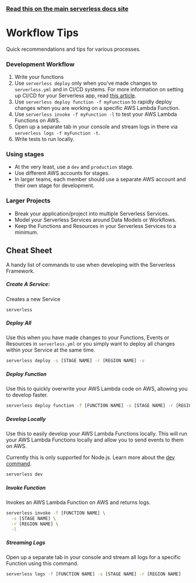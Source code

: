 <!--
title: Serverless Framework - AWS Lambda - Workflow Tips
menuText: Workflow
menuOrder: 15
description: A guide and cheatsheet containing CLI commands and workflow recommendations.
layout: Doc
-->

<!-- DOCS-SITE-LINK:START automatically generated  -->

### [Read this on the main serverless docs site](https://www.serverless.com/framework/guides/workflow)

<!-- DOCS-SITE-LINK:END -->

# Workflow Tips

Quick recommendations and tips for various processes.

### Development Workflow

1. Write your functions
2. Use `serverless deploy` only when you've made changes to `serverless.yml` and in CI/CD systems. For more information on setting up CI/CD for your Serverless app, read [this article](https://serverless.com/blog/ci-cd-workflow-serverless-apps-with-circleci).
3. Use `serverless deploy function -f myFunction` to rapidly deploy changes when you are working on a specific AWS Lambda Function.
4. Use `serverless invoke -f myFunction -l` to test your AWS Lambda Functions on AWS.
5. Open up a separate tab in your console and stream logs in there via `serverless logs -f myFunction -t`.
6. Write tests to run locally.

### Using stages

- At the very least, use a `dev` and `production` stage.
- Use different AWS accounts for stages.
- In larger teams, each member should use a separate AWS account and their own stage for development.

### Larger Projects

- Break your application/project into multiple Serverless Services.
- Model your Serverless Services around Data Models or Workflows.
- Keep the Functions and Resources in your Serverless Services to a minimum.

## Cheat Sheet

A handy list of commands to use when developing with the Serverless Framework.

##### Create A Service:

Creates a new Service

```bash
serverless
```

##### Deploy All

Use this when you have made changes to your Functions, Events or Resources in `serverless.yml` or you simply want to deploy all changes within your Service at the same time.

```bash
serverless deploy -s [STAGE NAME] -r [REGION NAME] -v
```

##### Deploy Function

Use this to quickly overwrite your AWS Lambda code on AWS, allowing you to develop faster.

```bash
serverless deploy function -f [FUNCTION NAME] -s [STAGE NAME] -r [REGION NAME]
```

##### Develop Locally

Use this to easily develop your AWS Lambda Functions locally. This will run your AWS Lambda Functions locally and allow you to send events to them on AWS.

Currently this is only supported for Node.js. Learn more about the [dev command](/framework/docs/providers/aws/cli-reference/dev).

```bash
serverless dev
```

##### Invoke Function

Invokes an AWS Lambda Function on AWS and returns logs.

```bash
serverless invoke -f [FUNCTION NAME] \
  -s [STAGE NAME] \
  -r [REGION NAME] \
  -l
```

##### Streaming Logs

Open up a separate tab in your console and stream all logs for a specific Function using this command.

```bash
serverless logs -f [FUNCTION NAME] -s [STAGE NAME] -r [REGION NAME]
```
